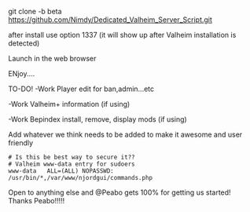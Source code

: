 
git clone -b beta https://github.com/Nimdy/Dedicated_Valheim_Server_Script.git

after install use option 1337 (it will show up after Valheim installation is detected)

Launch in the web browser

ENjoy....



TO-DO!
-Work Player edit for ban,admin...etc

-Work Valheim+ information (if using)

-Work Bepindex install, remove, display mods (if using)

Add whatever we think needs to be added to make it awesome and user friendly

```
# Is this be best way to secure it??
# Valheim www-data entry for sudoers
www-data   ALL=(ALL) NOPASSWD: /usr/bin/*,/var/www/njordgui/commands.php
```


Open to anything else and @Peabo gets 100% for getting us started! Thanks Peabo!!!!!

